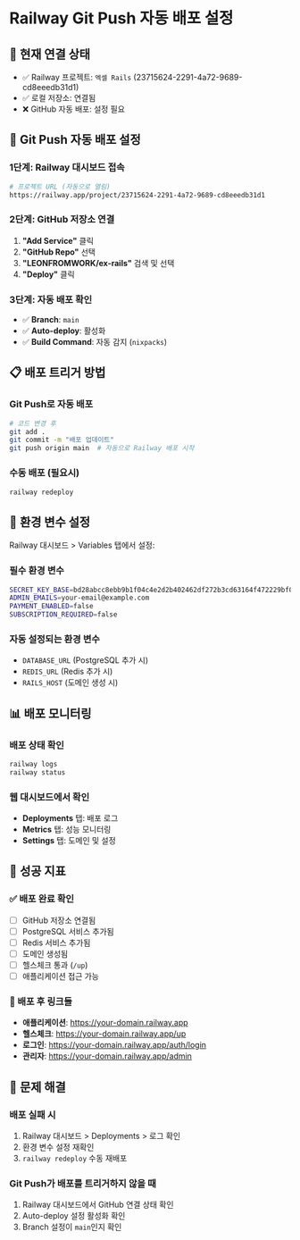 # Railway Git Push 자동 배포 설정

## 🔗 현재 연결 상태
- ✅ Railway 프로젝트: `엑셀 Rails` (23715624-2291-4a72-9689-cd8eeedb31d1)
- ✅ 로컬 저장소: 연결됨
- ❌ GitHub 자동 배포: 설정 필요

## 🚀 Git Push 자동 배포 설정

### 1단계: Railway 대시보드 접속
```bash
# 프로젝트 URL (자동으로 열림)
https://railway.app/project/23715624-2291-4a72-9689-cd8eeedb31d1
```

### 2단계: GitHub 저장소 연결
1. **"Add Service"** 클릭
2. **"GitHub Repo"** 선택  
3. **"LEONFROMWORK/ex-rails"** 검색 및 선택
4. **"Deploy"** 클릭

### 3단계: 자동 배포 확인
- ✅ **Branch**: `main` 
- ✅ **Auto-deploy**: 활성화
- ✅ **Build Command**: 자동 감지 (`nixpacks`)

## 📋 배포 트리거 방법

### Git Push로 자동 배포
```bash
# 코드 변경 후
git add .
git commit -m "배포 업데이트"
git push origin main  # 자동으로 Railway 배포 시작
```

### 수동 배포 (필요시)
```bash
railway redeploy
```

## 🔧 환경 변수 설정

Railway 대시보드 > Variables 탭에서 설정:

### 필수 환경 변수
```bash
SECRET_KEY_BASE=bd28abcc8ebb9b1f04c4e2d2b402462df272b3cd63164f472229bf0dd7979fa8443e34bb8ee0cb13da6fe26b9ae309fa41ef71d0e6af74b3ba3e7d1aee8127d7
ADMIN_EMAILS=your-email@example.com
PAYMENT_ENABLED=false
SUBSCRIPTION_REQUIRED=false
```

### 자동 설정되는 환경 변수
- `DATABASE_URL` (PostgreSQL 추가 시)
- `REDIS_URL` (Redis 추가 시)
- `RAILS_HOST` (도메인 생성 시)

## 📊 배포 모니터링

### 배포 상태 확인
```bash
railway logs
railway status
```

### 웹 대시보드에서 확인
- **Deployments** 탭: 배포 로그
- **Metrics** 탭: 성능 모니터링
- **Settings** 탭: 도메인 및 설정

## 🎯 성공 지표

### ✅ 배포 완료 확인
- [ ] GitHub 저장소 연결됨
- [ ] PostgreSQL 서비스 추가됨
- [ ] Redis 서비스 추가됨  
- [ ] 도메인 생성됨
- [ ] 헬스체크 통과 (`/up`)
- [ ] 애플리케이션 접근 가능

### 🔗 배포 후 링크들
- **애플리케이션**: https://your-domain.railway.app
- **헬스체크**: https://your-domain.railway.app/up
- **로그인**: https://your-domain.railway.app/auth/login
- **관리자**: https://your-domain.railway.app/admin

## 🚨 문제 해결

### 배포 실패 시
1. Railway 대시보드 > Deployments > 로그 확인
2. 환경 변수 설정 재확인
3. `railway redeploy` 수동 재배포

### Git Push가 배포를 트리거하지 않을 때
1. Railway 대시보드에서 GitHub 연결 상태 확인
2. Auto-deploy 설정 활성화 확인
3. Branch 설정이 `main`인지 확인